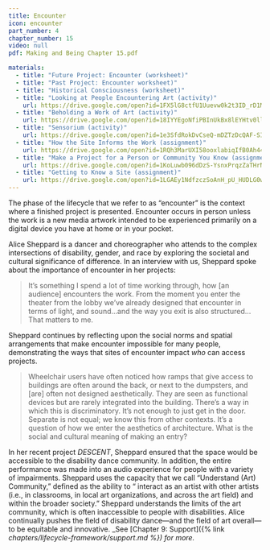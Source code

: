 ```yaml
---
title: Encounter
icon: encounter
part_number: 4
chapter_number: 15
video: null
pdf: Making and Being Chapter 15.pdf

materials:
  - title: "Future Project: Encounter (worksheet)"
  - title: "Past Project: Encounter worksheet)"
  - title: "Historical Consciousness (worksheet)"
  - title: "Looking at People Encountering Art (activity)"
    url: https://drive.google.com/open?id=1FX5lG8ctfU1Uuevw0k2t3ID_rD1MqL-J
  - title: "Beholding a Work of Art (activity)"
    url: https://drive.google.com/open?id=18IYYEgoNfiPBInUkBx8lEYHtv0llDSRP
  - title: "Sensorium (activity)"
    url: https://drive.google.com/open?id=1e3SfdRokDvCseQ-mDZTzDcQAF-SIHJRK
  - title: "How the Site Informs the Work (assignment)"
    url: https://drive.google.com/open?id=1RQh3MarUXI58ooxlabiqIfB0Ah446qI0
  - title: "Make a Project for a Person or Community You Know (assignment)"
    url: https://drive.google.com/open?id=1KoLuwb096dDzS-YsnxPrqzZaTHrNSIZQ
  - title: "Getting to Know a Site (assignment)"
    url: https://drive.google.com/open?id=1LGAEy1NdfzczSoAnH_pU_HUDLG0wjIEN
---
```

The phase of the lifecycle that we refer to as “encounter” is the context where a finished project is presented. Encounter occurs in person unless the work is a new media artwork intended to be experienced primarily on a digital device you have at home or in your pocket. 

Alice Sheppard is a dancer and choreographer who attends to the complex intersections of disability, gender, and race by exploring the societal and cultural significance of difference. In an interview with us, Sheppard spoke about the importance of encounter in her projects:

> It’s something I spend a lot of time working through, how [an audience] encounters the work. From the moment you enter the theater from the lobby we’ve already designed that encounter in terms of light, and sound…and the way you exit is also structured…That matters to me.

Sheppard continues by reflecting upon the social norms and spatial arrangements that make encounter impossible for many people, demonstrating the ways that sites of encounter impact _who_ can access projects.

> Wheelchair users have often noticed how ramps that give access to buildings are often around the back, or next to the dumpsters, and [are] often not designed aesthetically. They are seen as functional devices but are rarely integrated into the building. There’s a way in which this is discriminatory. It’s not enough to just get in the door. Separate is not equal; we know this from other contexts. It’s a question of how we enter the aesthetics of architecture. What is the social and cultural meaning of making an entry?

In her recent project _DESCENT_, Sheppard ensured that the space would be accessible to the disability dance community. In addition, the entire performance was made into an audio experience for people with a variety of impairments. Sheppard uses the capacity that we call “Understand (Art) Community,” defined as the ability to “ interact as an artist with other artists (i.e., in classrooms, in local art organizations, and across the art field) and within the broader society.” Sheppard understands the limits of the art community, which is often inaccessible to people with disabilities. Alice continually pushes the field of disability dance—and the field of art overall—to be equitable and innovative. _See [Chapter 9: Support]({% link _chapters/lifecycle-framework/support.md %}) for more._
